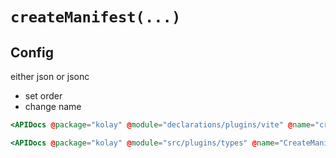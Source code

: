 # `createManifest(...)`

## Config

either json or jsonc

- set order
- change name

```hbs live no-shadow
<APIDocs @package="kolay" @module="declarations/plugins/vite" @name="createManifest" />
```

```hbs live no-shadow
<APIDocs @package="kolay" @module="src/plugins/types" @name="CreateManifestOptions" />
```
